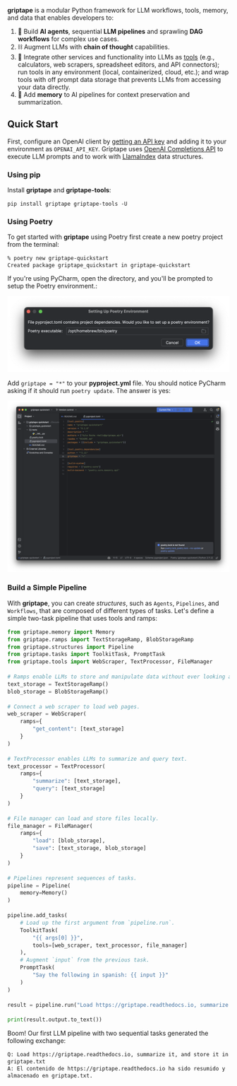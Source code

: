 **griptape** is a modular Python framework for LLM workflows, tools, memory, and data that enables developers to:

1. 🤖 Build **AI agents**, sequential **LLM pipelines** and sprawling **DAG workflows** for complex use cases.
2. ⛓️ Augment LLMs with **chain of thought** capabilities.
3. 🧰️ Integrate other services and functionality into LLMs as [tools](https://github.com/griptape-ai/griptape-tools) (e.g., calculators, web scrapers, spreadsheet editors, and API connectors); run tools in any environment (local, containerized, cloud, etc.); and wrap tools with off prompt data storage that prevents LLMs from accessing your data directly.
4. 💾 Add **memory** to AI pipelines for context preservation and summarization.

## Quick Start

First, configure an OpenAI client by [getting an API key](https://beta.openai.com/account/api-keys) and adding it to your environment as `OPENAI_API_KEY`. Griptape uses [OpenAI Completions API](https://platform.openai.com/docs/guides/completion) to execute LLM prompts and to work with [LlamaIndex](https://gpt-index.readthedocs.io/en/latest/index.html) data structures.

### Using pip

Install **griptape** and **griptape-tools**:

```
pip install griptape griptape-tools -U
```

### Using Poetry

To get started with **griptape** using Poetry first create a new poetry project from the terminal: 

```
% poetry new griptape-quickstart
Created package griptape_quickstart in griptape-quickstart
```

If you're using PyCharm, open the directory, and you'll be prompted to setup the Poetry environment.:

![Poetry Setup](../assets/tools/poetry_setup.png)

Add `griptape = "*"` to your **pyproject.yml** file. You should notice PyCharm asking if it should run `poetry update`. The answer is yes:

![TOML](../assets/tools/toml.png)

### Build a Simple Pipeline

With **griptape**, you can create *structures*, such as `Agents`, `Pipelines`, and `Workflows`, that are composed of different types of tasks. Let's define a simple two-task pipeline that uses tools and ramps:

```python
from griptape.memory import Memory
from griptape.ramps import TextStorageRamp, BlobStorageRamp
from griptape.structures import Pipeline
from griptape.tasks import ToolkitTask, PromptTask
from griptape.tools import WebScraper, TextProcessor, FileManager

# Ramps enable LLMs to store and manipulate data without ever looking at it directly.
text_storage = TextStorageRamp()
blob_storage = BlobStorageRamp()

# Connect a web scraper to load web pages.
web_scraper = WebScraper(
    ramps={
        "get_content": [text_storage]
    }
)

# TextProcessor enables LLMs to summarize and query text.
text_processor = TextProcessor(
    ramps={
        "summarize": [text_storage],
        "query": [text_storage]
    }
)

# File manager can load and store files locally.
file_manager = FileManager(
    ramps={
        "load": [blob_storage],
        "save": [text_storage, blob_storage]
    }
)

# Pipelines represent sequences of tasks.
pipeline = Pipeline(
    memory=Memory()
)

pipeline.add_tasks(
    # Load up the first argument from `pipeline.run`.
    ToolkitTask(
        "{{ args[0] }}",
        tools=[web_scraper, text_processor, file_manager]
    ),
    # Augment `input` from the previous task.
    PromptTask(
        "Say the following in spanish: {{ input }}"
    )
)

result = pipeline.run("Load https://griptape.readthedocs.io, summarize it, and store it in griptape.txt")

print(result.output.to_text())
```

Boom! Our first LLM pipeline with two sequential tasks generated the following exchange:

```
Q: Load https://griptape.readthedocs.io, summarize it, and store it in griptape.txt
A: El contenido de https://griptape.readthedocs.io ha sido resumido y almacenado en griptape.txt.
```